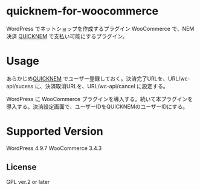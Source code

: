 # quicknem-for-woocommerce
WordPress でネットショップを作成するプラグイン WooCommerce で、NEM決済 [QUICKNEM](https://quicknem.com/) で支払い可能にするプラグイン。

# Usage
あらかじめ[QUICKNEM](https://quicknem.com/) でユーザー登録しておく。決済完了URLを、URL/wc-api/sucess に、決済取消URLを、URL/wc-api/cancel に設定する。

WordPress に WooCommerce プラグインを導入する。続いて本プラグインを導入する。決済設定画面で、ユーザーIDをQUICKNEMのユーザーIDにする。


# Supported Version
WordPress 4.9.7
WooCommerce 3.4.3

## License
GPL ver.2 or later
